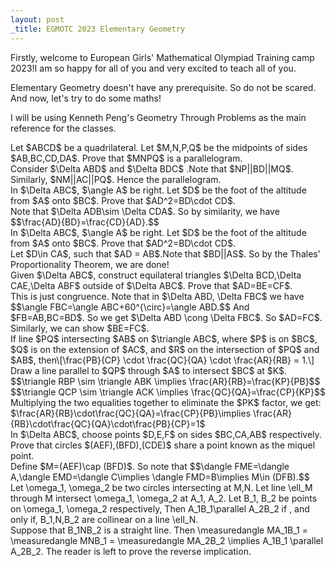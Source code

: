 ```yaml
---
layout: post
_title: EGMOTC 2023 Elementary Geometry 
---
```


Firstly, welcome to European Girls' Mathematical Olympiad Training camp 2023!I am so happy for all of you and very excited to teach all of you. 

Elementary Geometry doesn't have any prerequisite. So do not be scared. And now, let's try to do some maths!

I will be using Kenneth Peng's Geometry Through Problems as the main reference for the classes. 

<div class='example'>
  Let $ABCD$ be a quadrilateral. Let $M,N,P,Q$ be the midpoints of sides $AB,BC,CD,DA$. Prove that $MNPQ$ is a parallelogram.
</div>
<div class='proof'>
  Consider $\Delta ABD$ and  $\Delta BDC$ .Note that $NP||BD||MQ$. Similarly, $NM||AC||PQ$. Hence the parallelogram.
</div>

<div class='example'>
 In $\Delta ABC$, $\angle A$ be right. Let $D$ be the foot of the altitude from $A$ onto $BC$. Prove that $AD^2=BD\cdot CD$.
</div>
<div class='proof'>
  Note that $\Delta ADB\sim \Delta CDA$. So by similarity, we have $$\frac{AD}{BD}=\frac{CD}{AD}.$$
</div>

<div class='example' text='Angle Bisector Theorem'>
 In $\Delta ABC$, $\angle A$ be right. Let $D$ be the foot of the altitude from $A$ onto $BC$. Prove that $AD^2=BD\cdot CD$.
</div>
<div class='proof'>
  Let $D\in CA$, such that $AD = AB$.Note that $BD||AS$. So by the Thales’ Proportionality Theorem, we are done!
</div>

<div class='example'>
Given $\Delta ABC$, construct equilateral triangles $\Delta BCD,\Delta CAE,\Delta ABF$ outside of $\Delta ABC$. Prove that $AD=BE=CF$.
</div>
<div class='proof'>
This is just congruence. Note that in $\Delta ABD, \Delta FBC$ we have $$\angle FBC=\angle ABC+60^{\circ}=\angle ABD.$$ And $FB=AB,BC=BD$. So we get $\Delta ABD \cong \Delta FBC$. So $AD=FC$. Similarly, we can show $BE=FC$.
</div>

<div class='example' text='Menelaus Theorem'>
If line $PQ$ intersecting $AB$ on $\triangle ABC$, where $P$ is on $BC$, $Q$ is on the extension of $AC$, and $R$ on the intersection of $PQ$ and $AB$, then\[\frac{PB}{CP} \cdot \frac{QC}{QA} \cdot \frac{AR}{RB} = 1.\]
</div>
<div class='proof'>
Draw a line parallel to $QP$ through $A$ to intersect $BC$ at $K$.
$$\triangle RBP \sim \triangle ABK \implies \frac{AR}{RB}=\frac{KP}{PB}$$
$$\triangle QCP \sim \triangle ACK \implies \frac{QC}{QA}=\frac{CP}{KP}$$
Multiplying the two equalities together to eliminate the $PK$ factor, we get:
$\frac{AR}{RB}\cdot\frac{QC}{QA}=\frac{CP}{PB}\implies \frac{AR}{RB}\cdot\frac{QC}{QA}\cdot\frac{PB}{CP}=1$
</div>

<div class='example' text='Miquels Theorem'>
In $\Delta ABC$, choose points $D,E,F$ on sides $BC,CA,AB$ respectively. Prove that circles $(AEF),(BFD),(CDE)$ share a point known as the miquel point. 
</div>
<div class='proof'>
Define $M=(AEF)\cap (BFD)$. So note that $$\dangle FME=\dangle A,\dangle EMD=\dangle C\implies \dangle FMD=B\implies M\in (DFB).$$
</div>

<div class='example' text='Reims Theorem'>
Let \omega_1, \omega_2 be two circles intersecting at M,N. Let line \ell_M through M intersect \omega_1, \omega_2 at A_1, A_2. Let B_1, B_2 be points on \omega_1, \omega_2 respectively, Then A_1B_1\parallel A_2B_2 if , and only if, B_1,N,B_2 are collinear on a line \ell_N.
</div>
<div class='proof'>
Suppose that B_1NB_2 is a straight line. Then \measuredangle MA_1B_1 = \measuredangle MNB_1 = \measuredangle MA_2B_2 \implies A_1B_1 \parallel A_2B_2.
The reader is left to prove the reverse implication.
</div>

<div class='example' text='Simson Line'>

</div>
<div class='proof'>

</div>

<div class='example' text=''>

</div>
<div class='proof'>

</div>

<div class='example' text=''>

</div>
<div class='proof'>

</div>

<div class='example' text=''>

</div>
<div class='proof'>

</div>

<div class='example' text=''>

</div>
<div class='proof'>

</div>

<div class='example' text=''>

</div>
<div class='proof'>

</div>

<div class='example' text=''>

</div>
<div class='proof'>

</div>

<div class='example' text=''>

</div>
<div class='proof'>

</div>

<div class='example' text=''>

</div>
<div class='proof'>

</div>

<div class='example' text=''>

</div>
<div class='proof'>

</div>

<div class='example' text=''>

</div>
<div class='proof'>

</div>

<div class='example' text=''>

</div>
<div class='proof'>

</div>

<div class='example' text=''>

</div>
<div class='proof'>

</div>

<div class='example' text=''>

</div>
<div class='proof'>

</div>

<div class='example' text=''>

</div>
<div class='proof'>

</div>

<div class='example' text=''>

</div>
<div class='proof'>

</div>

<div class='example' text=''>

</div>
<div class='proof'>

</div>

<div class='example' text=''>

</div>
<div class='proof'>

</div>

<div class='example' text=''>

</div>
<div class='proof'>

</div>

<div class='example' text=''>

</div>
<div class='proof'>

</div>



